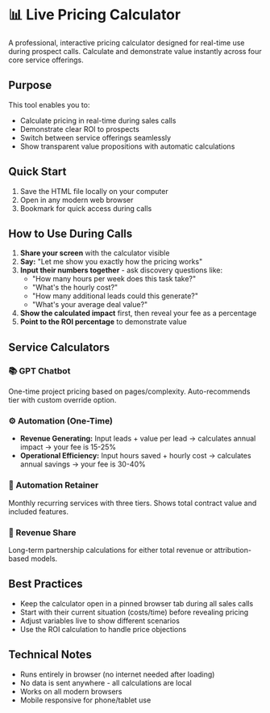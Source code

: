 # 📊 Live Pricing Calculator

A professional, interactive pricing calculator designed for real-time use during prospect calls. Calculate and demonstrate value instantly across four core service offerings.

## Purpose

This tool enables you to:
- Calculate pricing in real-time during sales calls
- Demonstrate clear ROI to prospects
- Switch between service offerings seamlessly
- Show transparent value propositions with automatic calculations

## Quick Start

1. Save the HTML file locally on your computer
2. Open in any modern web browser
3. Bookmark for quick access during calls

## How to Use During Calls

1. **Share your screen** with the calculator visible
2. **Say:** "Let me show you exactly how the pricing works"
3. **Input their numbers together** - ask discovery questions like:
   - "How many hours per week does this task take?"
   - "What's the hourly cost?" 
   - "How many additional leads could this generate?"
   - "What's your average deal value?"
4. **Show the calculated impact** first, then reveal your fee as a percentage
5. **Point to the ROI percentage** to demonstrate value

## Service Calculators

### 📚 GPT Chatbot
One-time project pricing based on pages/complexity. Auto-recommends tier with custom override option.

### ⚙️ Automation (One-Time)
- **Revenue Generating:** Input leads + value per lead → calculates annual impact → your fee is 15-25%
- **Operational Efficiency:** Input hours saved + hourly cost → calculates annual savings → your fee is 30-40%

### 🔄 Automation Retainer
Monthly recurring services with three tiers. Shows total contract value and included features.

### 🤝 Revenue Share
Long-term partnership calculations for either total revenue or attribution-based models.

## Best Practices

- Keep the calculator open in a pinned browser tab during all sales calls
- Start with their current situation (costs/time) before revealing pricing
- Adjust variables live to show different scenarios
- Use the ROI calculation to handle price objections

## Technical Notes

- Runs entirely in browser (no internet needed after loading)
- No data is sent anywhere - all calculations are local
- Works on all modern browsers
- Mobile responsive for phone/tablet use
